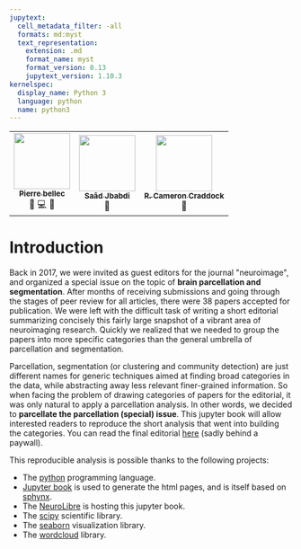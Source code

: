 ```yaml
---
jupytext:
  cell_metadata_filter: -all
  formats: md:myst
  text_representation:
    extension: .md
    format_name: myst
    format_version: 0.13
    jupytext_version: 1.10.3
kernelspec:
  display_name: Python 3
  language: python
  name: python3
---
```


<table>
  <tr>
    <td align="center">
      <a href="https://github.com/pbellec">
        <img src="https://avatars.githubusercontent.com/u/1670887?v=4?s=100" width="100px;" alt=""/>
        <br /><sub><b>Pierre bellec</b></sub>
      </a>
      <br />
        <a title="Contenu">🤔</a>
        <a title="Code">💻</a>
        <a title="Révision du texte">👀</a>
    </td>
    <td align="center">
      <a href="https://users.fmrib.ox.ac.uk/~saad/">
        <img src="https://users.fmrib.ox.ac.uk/~saad/Saad2013.jpg" width="100px;" alt=""/>
        <br /><sub><b>Saâd Jbabdi</b></sub>
      </a>
      <br />
        <a title="Révision du texte">👀</a>
    </td>
    <td align="center">
      <a href="https://github.com/ccraddock">
        <img src="https://avatars.githubusercontent.com/u/1725272?v=4?s=100" width="100px;" alt=""/>
        <br /><sub><b>R. Cameron Craddock</b></sub>
      </a>
      <br />
        <a title="Révision du texte">👀</a>
    </td>    
  </tr>
</table>

# Introduction

Back in 2017, we were invited as guest editors for the journal "neuroimage", and organized a special issue on the topic of **brain parcellation and segmentation**. After months of receiving submissions and going through the stages of peer review for all articles, there were 38 papers accepted for publication. We were left with the difficult task of writing a short editorial summarizing concisely this fairly large snapshot of a vibrant area of neuroimaging research. Quickly we realized that we needed to group the papers into more specific categories than the general umbrella of parcellation and segmentation.


Parcellation, segmentation (or clustering and community detection) are just different names for generic techniques aimed at finding broad categories in the data, while abstracting away less relevant finer-grained information. So when facing the problem of drawing categories of papers for the editorial, it was only natural to apply a parcellation analysis. In other words, we decided to **parcellate the parcellation (special) issue**. This jupyter book will allow interested readers to reproduce the short analysis that went into building the categories. You can read the final editorial [here](https://doi.org/10.1016/j.neuroimage.2017.11.063) (sadly behind a paywall).

This reproducible analysis is possible thanks to the following projects:
 * The [python](https://www.python.org/) programming language.
 * [Jupyter book](https://jupyterbook.org) is used to generate the html pages, and is itself based on [sphynx](https://www.sphinx-doc.org).
 * The [NeuroLibre](https://neurolibre.org) is hosting this jupyter book.
 * The [scipy](https://www.scipy.org/) scientific library.
 * The [seaborn](https://seaborn.pydata.org/) visualization library.
 * The [wordcloud](https://amueller.github.io/word_cloud/) library.
